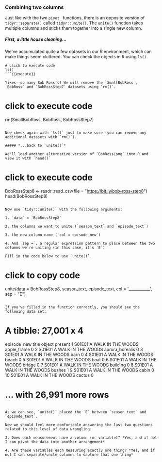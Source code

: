 ### Combining two columns  

Just like with the two `pivot_` functions, there is an opposite version of `tidyr::separate()` called `tidyr::unite()`. The `unite()` function takes multiple columns and sticks them together into a single new column.

##### *First, a little house cleaning...*

We've accumulated quite a few datasets in our R environment, which can make things seem cluttered. You can check the objects in R using `ls()`.

```
# click to execute code
ls()
```{{execute}}

Yikes--so many Bob Ross's! We will remove the `SmallBobRoss`, `BobRoss` and `BobRossStep7` datasets using `rm()`.

```
# click to execute code
rm(SmallBobRoss, BobRoss, BobRossStep7)
```{{execute}}

Now check again with `ls()` just to make sure (you can remove any additional datasets with `rm()`).

##### *...back to `unite()`*

We'll load another alternative version of `BobRossLong` into R and view it with `head()`

```
# click to execute code
BobRossStep8 <- readr::read_csv(file = "https://bit.ly/bob-ross-step8")
head(BobRossStep8)
```{{execute}}

Now use `tidyr::unite()` with the following arguments:

1. `data` = `BobRossStep8`

2. the columns we want to unite (`season_text` and `episode_text`)

3. the new column name (`col = episode_new`)

4. And `sep =`, a regular expression pattern to place between the two columns we're uniting (in this case, it's `E`).

Fill in the code below to use `unite()`.

```
# click to copy code
unite(data = BobRossStep8, season_text, episode_text, col = '___________', sep = "E")
```{{copy}}

If you've filled in the function correctly, you should see the following data set:

```
# A tibble: 27,001 x 4
   episode_new title               object          present
   <chr>       <chr>               <chr>             <dbl>
 1 S01E01      A WALK IN THE WOODS apple_frame           0
 2 S01E01      A WALK IN THE WOODS aurora_borealis       0
 3 S01E01      A WALK IN THE WOODS barn                  0
 4 S01E01      A WALK IN THE WOODS beach                 0
 5 S01E01      A WALK IN THE WOODS boat                  0
 6 S01E01      A WALK IN THE WOODS bridge                0
 7 S01E01      A WALK IN THE WOODS building              0
 8 S01E01      A WALK IN THE WOODS bushes                1
 9 S01E01      A WALK IN THE WOODS cabin                 0
10 S01E01      A WALK IN THE WOODS cactus                0
# … with 26,991 more rows
```

As we can see, `unite()` placed the `E` between `season_text` and `episode_text`.

Now we should feel more comfortable answering the last two questions related to this level of data wrangling:

3. Does each measurement have a column (or variable)? *Yes, and if not I can pivot the data into another arrangement*

4. Are these variables each measuring exactly one thing? *Yes, and if not I can separate/unite columns to capture that one thing*
